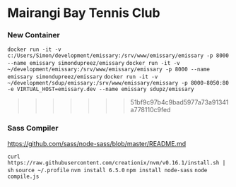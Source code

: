 # Mairangi Bay Tennis Club

### New Container

`docker run -it -v c:/Users/Simon/development/emissary:/srv/www/emissary/emissary -p 8000 --name emissary simondupreez/emissary`
`docker run -it -v ~/development/emissary:/srv/www/emissary/emissary -p 8000 --name emissary simondupreez/emissary`
`docker run -it -v ~/development/sdup/emissary:/srv/www/emissary/emissary -p 8000-8050:80 -e VIRTUAL_HOST=emissary.dev --name emissary sdupz/emissary`
>>>>>>> 51bf9c97b4c9bad5977a73a91341a778110c9fed

### Sass Compiler

https://github.com/sass/node-sass/blob/master/README.md

`curl https://raw.githubusercontent.com/creationix/nvm/v0.16.1/install.sh | sh`
`source ~/.profile`
`nvm install 6.5.0`
`npm install node-sass`
`node compile.js`
